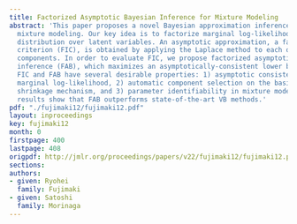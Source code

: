```yaml
---
title: Factorized Asymptotic Bayesian Inference for Mixture Modeling
abstract: 'This paper proposes a novel Bayesian approximation inference method for
  mixture modeling. Our key idea is to factorize marginal log-likelihood using a variational
  distribution over latent variables. An asymptotic approximation, a factorized information
  criterion (FIC), is obtained by applying the Laplace method to each of the factorized
  components. In order to evaluate FIC, we propose factorized asymptotic Bayesian
  inference (FAB), which maximizes an asymptotically-consistent lower bound of FIC.
  FIC and FAB have several desirable properties: 1) asymptotic consistency with the
  marginal log-likelihood, 2) automatic component selection on the basis of an intrinsic
  shrinkage mechanism, and 3) parameter identifiability in mixture modeling. Experimental
  results show that FAB outperforms state-of-the-art VB methods.'
pdf: "./fujimaki12/fujimaki12.pdf"
layout: inproceedings
key: fujimaki12
month: 0
firstpage: 400
lastpage: 408
origpdf: http://jmlr.org/proceedings/papers/v22/fujimaki12/fujimaki12.pdf
sections: 
authors:
- given: Ryohei
  family: Fujimaki
- given: Satoshi
  family: Morinaga
---
```


